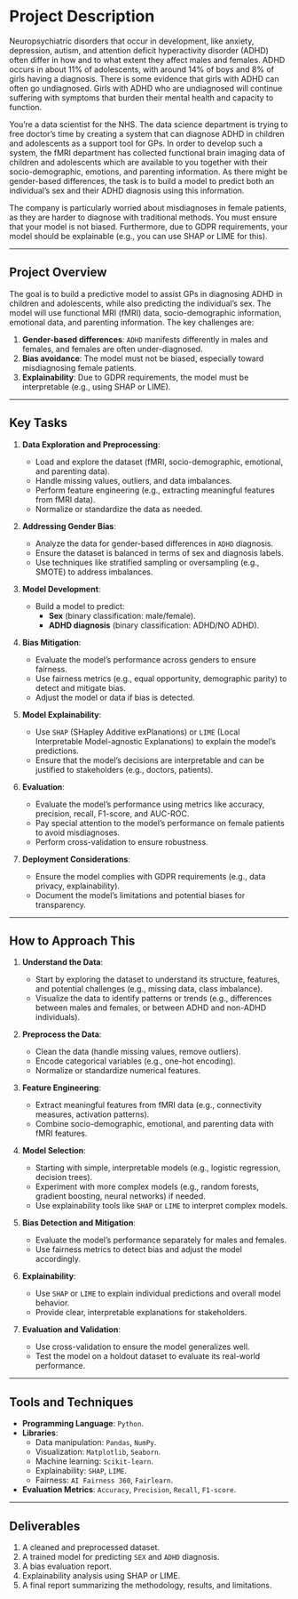 # Project Description

Neuropsychiatric disorders that occur in development, like anxiety, depression, autism, and attention deficit hyperactivity disorder (ADHD) often differ in how and to what extent they affect males and females. ADHD occurs in about 11% of adolescents, with around 14% of boys and 8% of girls having a diagnosis. There is some evidence that girls with ADHD can often go undiagnosed. Girls with ADHD who are undiagnosed will continue suffering with symptoms that burden their mental health and capacity to function.

You’re a data scientist for the NHS. The data science department is trying to free doctor’s time by creating a system that can diagnose ADHD in children and adolescents as a support tool for GPs. In order to develop such a system, the fMRI department has collected functional brain imaging data of children and adolescents which are available to you together with their socio-demographic, emotions, and parenting information. As there might be gender-based differences, the task is to build a model to predict both an individual’s sex and their ADHD diagnosis using this information.

The company is particularly worried about misdiagnoses in female patients, as they are harder to diagnose with traditional methods. You must ensure that your model is not biased. Furthermore, due to GDPR requirements, your model should be explainable (e.g., you can use SHAP or LIME for this).

---

## **Project Overview**

The goal is to build a predictive model to assist GPs in diagnosing ADHD in children and adolescents, while also predicting the individual’s sex. The model will use functional MRI (fMRI) data, socio-demographic information, emotional data, and parenting information. The key challenges are:

1. **Gender-based differences**: `ADHD` manifests differently in males and females, and females are often under-diagnosed.
2. **Bias avoidance**: The model must not be biased, especially toward misdiagnosing female patients.
3. **Explainability**: Due to GDPR requirements, the model must be interpretable (e.g., using SHAP or LIME).

---

## **Key Tasks**

1. **Data Exploration and Preprocessing**:
   - Load and explore the dataset (fMRI, socio-demographic, emotional, and parenting data).
   - Handle missing values, outliers, and data imbalances.
   - Perform feature engineering (e.g., extracting meaningful features from fMRI data).
   - Normalize or standardize the data as needed.

2. **Addressing Gender Bias**:
   - Analyze the data for gender-based differences in `ADHD` diagnosis.
   - Ensure the dataset is balanced in terms of sex and diagnosis labels.
   - Use techniques like stratified sampling or oversampling (e.g., SMOTE) to address imbalances.

3. **Model Development**:
   - Build a model to predict:
     - **Sex** (binary classification: male/female).
     - **ADHD diagnosis** (binary classification: ADHD/NO ADHD).

4. **Bias Mitigation**:
   - Evaluate the model’s performance across genders to ensure fairness.
   - Use fairness metrics (e.g., equal opportunity, demographic parity) to detect and mitigate bias.
   - Adjust the model or data if bias is detected.

5. **Model Explainability**:
   - Use `SHAP` (SHapley Additive exPlanations) or `LIME` (Local Interpretable Model-agnostic Explanations) to explain the model’s predictions.
   - Ensure that the model’s decisions are interpretable and can be justified to stakeholders (e.g., doctors, patients).

6. **Evaluation**:
   - Evaluate the model’s performance using metrics like accuracy, precision, recall, F1-score, and AUC-ROC.
   - Pay special attention to the model’s performance on female patients to avoid misdiagnoses.
   - Perform cross-validation to ensure robustness.

7. **Deployment Considerations**:
   - Ensure the model complies with GDPR requirements (e.g., data privacy, explainability).
   - Document the model’s limitations and potential biases for transparency.

---

## **How to Approach This**

1. **Understand the Data**:
   - Start by exploring the dataset to understand its structure, features, and potential challenges (e.g., missing data, class imbalance).
   - Visualize the data to identify patterns or trends (e.g., differences between males and females, or between ADHD and non-ADHD individuals).

2. **Preprocess the Data**:
   - Clean the data (handle missing values, remove outliers).
   - Encode categorical variables (e.g., one-hot encoding).
   - Normalize or standardize numerical features.

3. **Feature Engineering**:
   - Extract meaningful features from fMRI data (e.g., connectivity measures, activation patterns).
   - Combine socio-demographic, emotional, and parenting data with fMRI features.

4. **Model Selection**:
   - Starting with simple, interpretable models (e.g., logistic regression, decision trees).
   - Experiment with more complex models (e.g., random forests, gradient boosting, neural networks) if needed.
   - Use explainability tools like `SHAP` or `LIME` to interpret complex models.

5. **Bias Detection and Mitigation**:
   - Evaluate the model’s performance separately for males and females.
   - Use fairness metrics to detect bias and adjust the model accordingly.

6. **Explainability**:
   - Use `SHAP` or `LIME` to explain individual predictions and overall model behavior.
   - Provide clear, interpretable explanations for stakeholders.

7. **Evaluation and Validation**:
   - Use cross-validation to ensure the model generalizes well.
   - Test the model on a holdout dataset to evaluate its real-world performance.

---

## **Tools and Techniques**

- **Programming Language**: `Python`.
- **Libraries**:
  - Data manipulation: `Pandas`, `NumPy`.
  - Visualization: `Matplotlib`, `Seaborn`.
  - Machine learning: `Scikit-learn`.
  - Explainability: `SHAP`, `LIME`.
  - Fairness: `AI Fairness 360`, `Fairlearn`.
- **Evaluation Metrics**: `Accuracy`, `Precision`, `Recall`, `F1-score`.

---

## **Deliverables**

1. A cleaned and preprocessed dataset.
2. A trained model for predicting `SEX` and `ADHD` diagnosis.
3. A bias evaluation report.
4. Explainability analysis using SHAP or LIME.
5. A final report summarizing the methodology, results, and limitations.
